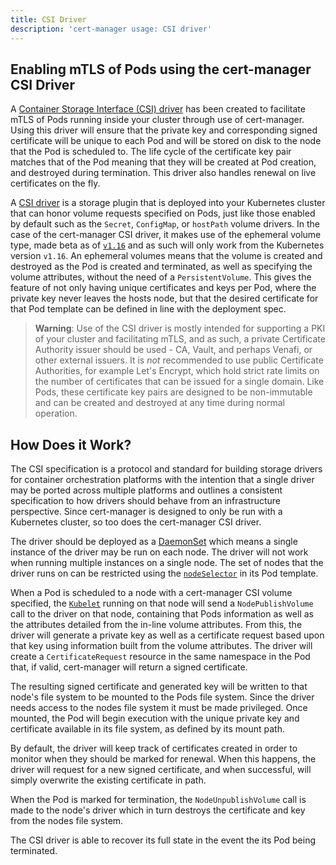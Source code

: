 ```yaml
---
title: CSI Driver
description: 'cert-manager usage: CSI driver'
---
```


<div style={{textAlign: "center"}}>
<object data="/images/request-certificate-overview/request-certificate-csi.svg"></object>
</div>

## Enabling mTLS of Pods using the cert-manager CSI Driver

A [Container Storage Interface (CSI)
driver](csi-driver/README.md) has been created to
facilitate mTLS of Pods running inside your cluster through use of cert-manager.
Using this driver will ensure that the private key and corresponding signed
certificate will be unique to each Pod and will be stored on disk to the node
that the Pod is scheduled to. The life cycle of the certificate key pair matches
that of the Pod meaning that they will be created at Pod creation, and destroyed
during termination. This driver also handles renewal on live certificates on the
fly.

A [CSI
driver](https://github.com/container-storage-interface/spec/blob/master/spec.md)
is a storage plugin that is deployed into your Kubernetes cluster that can
honor volume requests specified on Pods, just like those enabled by default such as
the `Secret`, `ConfigMap`, or `hostPath` volume drivers. In the case of the cert-manager
CSI driver, it makes use of the ephemeral volume type, made beta as of
[`v1.16`](https://kubernetes.io/docs/concepts/storage/volumes/#csi-ephemeral-volumes)
and as such will only work from the Kubernetes version `v1.16`. An ephemeral
volumes means that the volume is created and destroyed as the Pod is created and
terminated, as well as specifying the volume attributes, without the need of a
`PersistentVolume`. This gives the feature of not only having unique
certificates and keys per Pod, where the private key never leaves the hosts
node, but that the desired certificate for that Pod template can be defined in
line with the deployment spec.

> **Warning**: Use of the CSI driver is mostly intended for supporting a PKI of
> your cluster and facilitating mTLS, and as such, a private Certificate
> Authority issuer should be used - CA, Vault, and perhaps Venafi, or other
> external issuers. It is *not* recommended to use public Certificate
> Authorities, for example Let's Encrypt, which hold strict rate limits on the
> number of certificates that can be issued for a single domain. Like Pods,
> these certificate key pairs are designed to be non-immutable and can be
> created and destroyed at any time during normal operation.

## How Does it Work?

The CSI specification is a protocol and standard for building storage drivers
for container orchestration platforms with the intention that a single driver
may be ported across multiple platforms and outlines a consistent specification
to how drivers should behave from an infrastructure perspective. Since
cert-manager is designed to only be run with a Kubernetes cluster, so too does
the cert-manager CSI driver.

The driver should be deployed as a
[DaemonSet](https://kubernetes.io/docs/concepts/workloads/controllers/daemonset/)
which means a single instance of the driver may be run on each node. The driver
will not work when running multiple instances on a single node. The set of nodes
that the driver runs on can be restricted using the
[`nodeSelector`](https://kubernetes.io/docs/concepts/configuration/assign-pod-node/)
in its Pod template.

When a Pod is scheduled to a node with a cert-manager CSI volume specified, the
[`Kubelet`](https://kubernetes.io/docs/concepts/overview/components/#kubelet)
running on that node will send a `NodePublishVolume` call to the driver on that
node, containing that Pods information as well as the attributes detailed from
the in-line volume attributes. From this, the driver will generate a private key
as well as a certificate request based upon that key using information built
from the volume attributes. The driver will create a `CertificateRequest`
resource in the same namespace in the Pod that, if valid, cert-manager will
return a signed certificate.

The resulting signed certificate and generated key will be written to that
node's file system to be mounted to the Pods file system. Since the driver needs
access to the nodes file system it must be made privileged. Once mounted, the
Pod will begin execution with the unique private key and certificate available in
its file system, as defined by its mount path.

By default, the driver will keep track of certificates created in order to
monitor when they should be marked for renewal. When this happens, the driver
will request for a new signed certificate, and when successful, will simply
overwrite the existing certificate in path.

When the Pod is marked for termination, the `NodeUnpublishVolume` call is made
to the node's driver which in turn destroys the certificate and key from the
nodes file system.

The CSI driver is able to recover its full state in the event the its Pod being
terminated.
